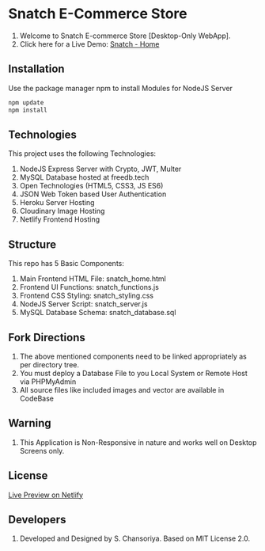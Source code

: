 # Snatch E-Commerce Store

1. Welcome to Snatch E-commerce Store [Desktop-Only WebApp].
2. Click here for a Live Demo: [Snatch - Home](https://snatch-store.netlify.app/snatch-app.html)

## Installation

Use the package manager npm to install Modules for NodeJS Server

```bash
npm update
npm install
```

## Technologies

This project uses the following Technologies:
 
 1. NodeJS Express Server with Crypto, JWT, Multer
 2. MySQL Database hosted at freedb.tech
 3. Open Technologies (HTML5, CSS3, JS ES6)
 4. JSON Web Token based User Authentication
 5. Heroku Server Hosting
 6. Cloudinary Image Hosting
 7. Netlify Frontend Hosting 

## Structure

This repo has 5 Basic Components:
 
 1. Main Frontend HTML File: snatch_home.html
 2. Frontend UI Functions: snatch_functions.js
 3. Frontend CSS Styling: snatch_styling.css
 4. NodeJS Server Script: snatch_server.js
 5. MySQL Database Schema: snatch_database.sql



## Fork Directions

1. The above mentioned components need to be linked appropriately as per directory tree.
2. You must deploy a Database File to you Local System or Remote Host via PHPMyAdmin
3. All source files like included images and vector are available in CodeBase

## Warning

1. This Application is Non-Responsive in nature and works well on Desktop Screens only.

## License
[Live Preview on Netlify](https://snatch-store.netlify.app/snatch-app.html)

## Developers

1. Developed and Designed by S. Chansoriya. Based on MIT License 2.0.
